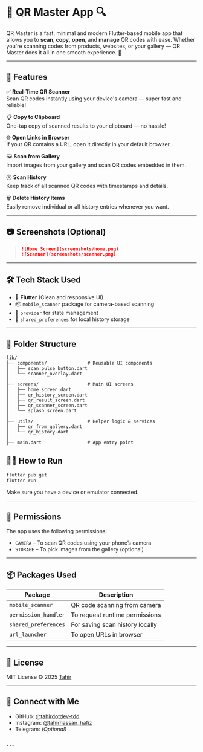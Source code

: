 # 📱 QR Master App 🔍

QR Master is a fast, minimal and modern Flutter-based mobile app that allows you to **scan**, **copy**, **open**, and **manage** QR codes with ease. Whether you're scanning codes from products, websites, or your gallery — QR Master does it all in one smooth experience. 🎯

---

## 🚀 Features

✅ **Real-Time QR Scanner**  
Scan QR codes instantly using your device's camera — super fast and reliable!

📋 **Copy to Clipboard**  
One-tap copy of scanned results to your clipboard — no hassle!

🌐 **Open Links in Browser**  
If your QR contains a URL, open it directly in your default browser.

🖼️ **Scan from Gallery**  
Import images from your gallery and scan QR codes embedded in them.

🕓 **Scan History**  
Keep track of all scanned QR codes with timestamps and details.

🗑️ **Delete History Items**  
Easily remove individual or all history entries whenever you want.

---

## 📷 Screenshots (Optional)


> ```md
> ![Home Screen](screenshots/home.png)
> ![Scanner](screenshots/scanner.png)
> ```

---

## 🛠️ Tech Stack Used

- 💙 **Flutter** (Clean and responsive UI)
- 📦 `mobile_scanner` package for camera-based scanning
- 🧠 `provider` for state management
- 🔧 `shared_preferences` for local history storage

---

## 📂 Folder Structure

```plaintext
lib/
├── components/               # Reusable UI components
│   ├── scan_pulse_button.dart
│   └── scanner_overlay.dart
│
├── screens/                  # Main UI screens
│   ├── home_screen.dart
│   ├── qr_history_screen.dart
│   ├── qr_result_screen.dart
│   ├── qr_scanner_screen.dart
│   └── splash_screen.dart
│
├── utils/                    # Helper logic & services
│   ├── qr_from_gallery.dart
│   └── qr_history.dart
│
├── main.dart                 # App entry point

```

## 🧑‍💻 How to Run

```bash
flutter pub get
flutter run
```

Make sure you have a device or emulator connected.

---

## 🔐 Permissions

The app uses the following permissions:

- `CAMERA` – To scan QR codes using your phone’s camera
- `STORAGE` – To pick images from the gallery (optional)

---

## 📦 Packages Used

| Package            | Description                        |
|--------------------|------------------------------------|
| `mobile_scanner`   | QR code scanning from camera       |
| `permission_handler` | To request runtime permissions    |
| `shared_preferences` | For saving scan history locally  |
| `url_launcher`     | To open URLs in browser            |

---

## 📝 License

MIT License © 2025 [Tahir](https://github.com/tahirdotdev-tdd)

---

## 🤝 Connect with Me

- GitHub: [@tahirdotdev-tdd](https://github.com/tahirdotdev-tdd)
- Instagram: [@tahirhassan_hafiz](https://instagram.com/tahirhassan_hafiz)
- Telegram: *(Optional)*
```

---

